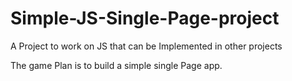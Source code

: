 # Simple-JS-Single-Page-project
A Project to work on JS that can be Implemented in other projects

The game Plan is to build a simple single Page app.

